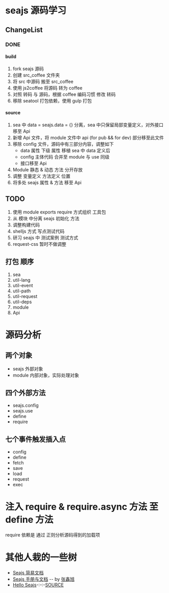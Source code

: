 # seajs 源码学习

## ChangeList

### DONE

#### build

1. fork seajs 源码
1. 创建 src_coffee 文件夹
1. 将 src 中源码 搬至 src_coffee
1. 使用 js2coffee 将源码 转为 coffee
1. 对照 转码 与 源码，根据 coffee 编码习惯 修改 转码
1. 移除 seatool 打包依赖，使用 gulp 打包

#### source

1. sea 中 data = seajs.data = {} 分离，sea 中只保留局部变量定义，对外接口移至 Api
1. 新增 Api 文件，将 module 文件中 api (for pub && for dev) 部分移至此文件
1. 移除 config 文件，源码中有三部分内容，调整如下
    * data 属性 下级 属性 移植 sea 中 data 定义后
    * config 主体代码 合并至 module 与 use 同级
    * 接口移至 Api
1. Module 静态 & 动态 方法 分开存放
1. 调整 变量定义 方法定义 位置
1. 将多处 seajs 属性 & 方法 移至 Api

## TODO

1. 使用 module exports require 方式组织 工具包
1. 从 模块 中分离 seajs 初始化 方法
1. 调整构建代码
1. shelljs 方式 写点测试代码
1. 研习 seajs 中 测试案例 测试方式
1. request-css 暂时不做调整

## 打包 顺序

1. sea
1. util-lang
1. util-event
1. util-path
1. util-request
1. util-deps
1. module
1. Api

# 源码分析

## 两个对象

* seajs 外部对象
* module 内部对象，实际处理对象

## 四个外部方法

* seajs.config
* seajs.use
* define
* require

## 七个事件触发插入点

* config
* define
* fetch
* save
* load
* request
* exec

# 注入 require & require.async 方法 至 define 方法

require 依赖是 通过 正则分析源码得到的加载项

# 其他人栽的一些树

* [Seajs 简易文档](http://yslove.net/seajs/)
* [Seajs 手册与文档](http://www.zhangxinxu.com/sp/seajs/docs/zh-cn/configuration.html) -- by [张鑫旭](http://www.zhangxinxu.com/wordpress/)
* [Hello Seajs](http://island205.github.io/HelloSea.js/)-:-:-[SOURCE](https://github.com/island205/HelloSea.js)
